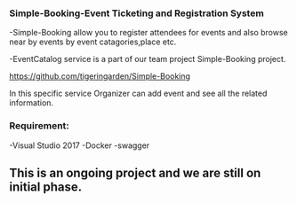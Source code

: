 
### Simple-Booking-Event Ticketing and Registration System
-Simple-Booking allow you to register attendees for events and also browse near by events by event catagories,place etc.

-EventCatalog service is a part of our team project Simple-Booking project.

https://github.com/tigeringarden/Simple-Booking

In this specific service Organizer can add event and see all the related information.

### Requirement:

-Visual Studio 2017
-Docker
-swagger


## This is an ongoing project and we are still on initial phase.
